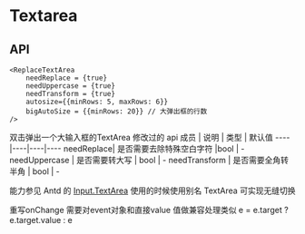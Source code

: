 # Textarea

## API

```
<ReplaceTextArea
    needReplace = {true}
    needUppercase = {true}
    needTransform = {true}
	autosize={{minRows: 5, maxRows: 6}}
    bigAutoSize = {{minRows: 20}} // 大弹出框的行数
/>
```
双击弹出一个大输入框的TextArea
修改过的 api
成员 | 说明 | 类型 | 默认值
----|----|----|----
needReplace| 是否需要去除特殊空白字符 |bool | -
needUppercase | 是否需要转大写 | bool | -
needTransform | 是否需要全角转半角 | bool | -

能力参见 Antd 的 [Input.TextArea](http://2x.ant.design/components/input-cn/)
使用的时候使用别名 TextArea 可实现无缝切换

重写onChange 需要对event对象和直接value 值做兼容处理类似  e = e.target ? e.target.value : e
